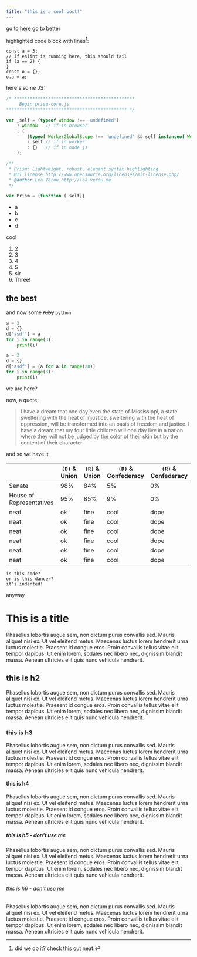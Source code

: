 ```yaml
---
title: "this is a cool post!"
---
```


go to [here](#here)
go to [better](#the-best)

highlighted code block with lines[^1]:

```js{numberLines: true}
const a = 3;
// if eslint is running here, this should fail
if (a == 2) {
}
const o = {};
o.a = a;
```

here's some JS:

```js
/* **********************************************
     Begin prism-core.js
********************************************** */

var _self = (typeof window !== 'undefined')
	? window   // if in browser
	: (
		(typeof WorkerGlobalScope !== 'undefined' && self instanceof WorkerGlobalScope)
		? self // if in worker
		: {}   // if in node js
	);

/**
 * Prism: Lightweight, robust, elegant syntax highlighting
 * MIT license http://www.opensource.org/licenses/mit-license.php/
 * @author Lea Verou http://lea.verou.me
 */

var Prism = (function (_self){
```

- a
- b
- c
- d

cool

1. 2
2. 3
3. 4
4. 5
5. sir
6. Three!

## the best

and now some ~~ruby~~ `python`

```py {3,5}
a = 3
d = {}
d['asdf'] = a
for i in range(3):
    print(i)
```

```py {1,4}{numberLines: true}
a = 3
d = {}
d['asdf'] = [a for a in range(20)]
for i in range(3):
    print(i)
```

<!-- <a name="here" /> -->

we are here?

now, a quote:

> I have a dream that one day even the state of Mississippi, a state sweltering with the heat of injustice, sweltering with the heat of oppression, will be transformed into an oasis of freedom and justice. I have a dream that my four little children will one day live in a nation where they will not be judged by the color of their skin but by the content of their character.

and so we have it

|                          | `(D)` & Union | `(R)` & Union | `(D)` & Confederacy | `(R)` & Confederacy |
| ------------------------ | ------------- | ------------- | ------------------- | ------------------- |
| Senate                   | 98%           | 84%           | 5%                  | 0%                  |
| House of Representatives | 95%           | 85%           | 9%                  | 0%                  |
| neat                     | ok            | fine          | cool                | dope                |
| neat                     | ok            | fine          | cool                | dope                |
| neat                     | ok            | fine          | cool                | dope                |
| neat                     | ok            | fine          | cool                | dope                |
| neat                     | ok            | fine          | cool                | dope                |
| neat                     | ok            | fine          | cool                | dope                |

    is this code?
    or is this dancer?
    it's indented!

anyway

# This is a title

Phasellus lobortis augue sem, non dictum purus convallis sed. Mauris aliquet nisi ex. Ut vel eleifend metus. Maecenas luctus lorem hendrerit urna luctus molestie. Praesent id congue eros. Proin convallis tellus vitae elit tempor dapibus. Ut enim lorem, sodales nec libero nec, dignissim blandit massa. Aenean ultricies elit quis nunc vehicula hendrerit.

## this is h2

Phasellus lobortis augue sem, non dictum purus convallis sed. Mauris aliquet nisi ex. Ut vel eleifend metus. Maecenas luctus lorem hendrerit urna luctus molestie. Praesent id congue eros. Proin convallis tellus vitae elit tempor dapibus. Ut enim lorem, sodales nec libero nec, dignissim blandit massa. Aenean ultricies elit quis nunc vehicula hendrerit.

### this is h3

Phasellus lobortis augue sem, non dictum purus convallis sed. Mauris aliquet nisi ex. Ut vel eleifend metus. Maecenas luctus lorem hendrerit urna luctus molestie. Praesent id congue eros. Proin convallis tellus vitae elit tempor dapibus. Ut enim lorem, sodales nec libero nec, dignissim blandit massa. Aenean ultricies elit quis nunc vehicula hendrerit.

#### this is h4

Phasellus lobortis augue sem, non dictum purus convallis sed. Mauris aliquet nisi ex. Ut vel eleifend metus. Maecenas luctus lorem hendrerit urna luctus molestie. Praesent id congue eros. Proin convallis tellus vitae elit tempor dapibus. Ut enim lorem, sodales nec libero nec, dignissim blandit massa. Aenean ultricies elit quis nunc vehicula hendrerit.

##### this is h5 - don't use me

Phasellus lobortis augue sem, non dictum purus convallis sed. Mauris aliquet nisi ex. Ut vel eleifend metus. Maecenas luctus lorem hendrerit urna luctus molestie. Praesent id congue eros. Proin convallis tellus vitae elit tempor dapibus. Ut enim lorem, sodales nec libero nec, dignissim blandit massa. Aenean ultricies elit quis nunc vehicula hendrerit.

###### this is h6 - don't use me

Phasellus lobortis augue sem, non dictum purus convallis sed. Mauris aliquet nisi ex. Ut vel eleifend metus. Maecenas luctus lorem hendrerit urna luctus molestie. Praesent id congue eros. Proin convallis tellus vitae elit tempor dapibus. Ut enim lorem, sodales nec libero nec, dignissim blandit massa. Aenean ultricies elit quis nunc vehicula hendrerit.

[^1]: did we do it? [check this out](https://google.com) neat.
